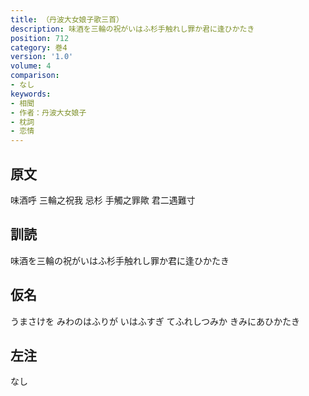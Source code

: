 ```yaml
---
title: （丹波大女娘子歌三首）
description: 味酒を三輪の祝がいはふ杉手触れし罪か君に逢ひかたき
position: 712
category: 巻4
version: '1.0'
volume: 4
comparison:
- なし
keywords:
- 相聞
- 作者：丹波大女娘子
- 枕詞
- 恋情
---
```


## 原文

味酒呼 三輪之祝我 忌杉 手觸之罪歟 君二遇難寸

## 訓読

味酒を三輪の祝がいはふ杉手触れし罪か君に逢ひかたき

## 仮名

うまさけを みわのはふりが いはふすぎ てふれしつみか きみにあひかたき

## 左注

なし
